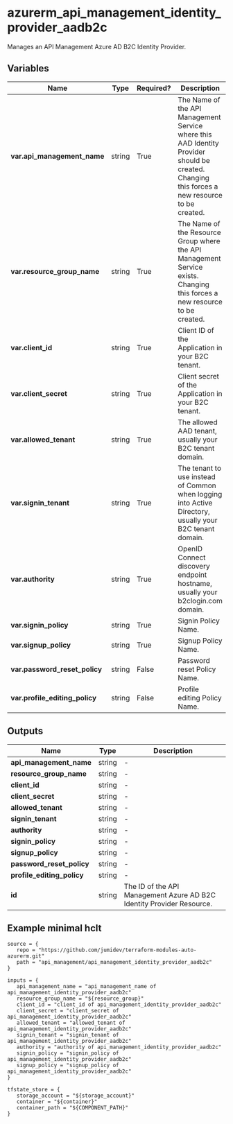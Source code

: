 # azurerm_api_management_identity_provider_aadb2c

Manages an API Management Azure AD B2C Identity Provider.

## Variables

| Name | Type | Required? |  Description |
| ---- | ---- | --------- |  ----------- |
| **var.api_management_name** | string | True | The Name of the API Management Service where this AAD Identity Provider should be created. Changing this forces a new resource to be created. | 
| **var.resource_group_name** | string | True | The Name of the Resource Group where the API Management Service exists. Changing this forces a new resource to be created. | 
| **var.client_id** | string | True | Client ID of the Application in your B2C tenant. | 
| **var.client_secret** | string | True | Client secret of the Application in your B2C tenant. | 
| **var.allowed_tenant** | string | True | The allowed AAD tenant, usually your B2C tenant domain. | 
| **var.signin_tenant** | string | True | The tenant to use instead of Common when logging into Active Directory, usually your B2C tenant domain. | 
| **var.authority** | string | True | OpenID Connect discovery endpoint hostname, usually your b2clogin.com domain. | 
| **var.signin_policy** | string | True | Signin Policy Name. | 
| **var.signup_policy** | string | True | Signup Policy Name. | 
| **var.password_reset_policy** | string | False | Password reset Policy Name. | 
| **var.profile_editing_policy** | string | False | Profile editing Policy Name. | 



## Outputs

| Name | Type | Description |
| ---- | ---- | --------- | 
| **api_management_name** | string  | - | 
| **resource_group_name** | string  | - | 
| **client_id** | string  | - | 
| **client_secret** | string  | - | 
| **allowed_tenant** | string  | - | 
| **signin_tenant** | string  | - | 
| **authority** | string  | - | 
| **signin_policy** | string  | - | 
| **signup_policy** | string  | - | 
| **password_reset_policy** | string  | - | 
| **profile_editing_policy** | string  | - | 
| **id** | string  | The ID of the API Management Azure AD B2C Identity Provider Resource. | 

## Example minimal hclt

```hcl
source = {
   repo = "https://github.com/jumidev/terraform-modules-auto-azurerm.git" 
   path = "api_management/api_management_identity_provider_aadb2c" 
}

inputs = {
   api_management_name = "api_management_name of api_management_identity_provider_aadb2c" 
   resource_group_name = "${resource_group}" 
   client_id = "client_id of api_management_identity_provider_aadb2c" 
   client_secret = "client_secret of api_management_identity_provider_aadb2c" 
   allowed_tenant = "allowed_tenant of api_management_identity_provider_aadb2c" 
   signin_tenant = "signin_tenant of api_management_identity_provider_aadb2c" 
   authority = "authority of api_management_identity_provider_aadb2c" 
   signin_policy = "signin_policy of api_management_identity_provider_aadb2c" 
   signup_policy = "signup_policy of api_management_identity_provider_aadb2c" 
}

tfstate_store = {
   storage_account = "${storage_account}" 
   container = "${container}" 
   container_path = "${COMPONENT_PATH}" 
}


```